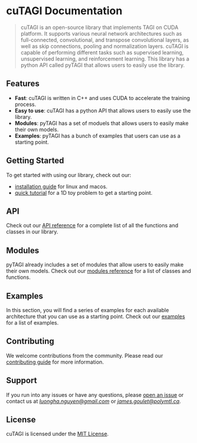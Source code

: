 <!-------------------------------------------------------------------
File:         tutorial.md
Description:  FNN tutorial with 1D data
Authors:      Miquel Florensa & Luong-Ha Nguyen & James-A. Goulet
Created:      March 04, 2023
Updated:      March 04, 2023
Contact:      miquelflorensa11@gmail.com & luongha.nguyen@gmail.com & james.goulet@polymtl.ca
Copyright (c) 2023 Miquel Florensa & Luong-Ha Nguyen & James-A. Goulet. Some rights reserved.
-------------------------------------------------------------------->

# cuTAGI Documentation

> cuTAGI is an open-source library that implements TAGI on CUDA platform. It supports various neural network architectures such as full-connected, convolutional, and transpose convolutional layers, as well as skip connections, pooling and normalization layers. cuTAGI is capable of performing different tasks such as supervised learning, unsupervised learning, and reinforcement learning. This library has a python API called pyTAGI that allows users to easily use the library.

## Features

- **Fast**: cuTAGI is written in C++ and uses CUDA to accelerate the training process.
- **Easy to use**: cuTAGI has a python API that allows users to easily use the library.
- **Modules**: pyTAGI has a set of moduels that allows users to easily make their own models.
- **Examples**: pyTAGI has a bunch of examples that users can use as a starting point.

## Getting Started

To get started with using our library, check out our:

- [installation guide](guide/install.md) for linux and macos.
- [quick tutorial](guide/quick-tutorial.md) for a 1D toy problem to get a starting point.

## API

Check out our [API reference](api/api.md) for a complete list of all the functions and classes in our library.

## Modules

pyTAGI already includes a set of modules that allow users to easily make their own models. Check out our [modules reference](modules/modules.md) for a list of classes and functions.

## Examples

In this section, you will find a series of examples for each available architecture that you can use as a starting point. Check out our [examples](examples/examples.md) for a list of examples.

## Contributing

We welcome contributions from the community. Please read our [contributing guide](contributing.md) for more information.

## Support

If you run into any issues or have any questions, please [open an issue](https://github.com/lhnguyen102/cuTAGI/issues) or contact us at *luongha.nguyen@gmail.com* or *james.goulet@polymtl.ca*.

## License

cuTAGI is licensed under the [MIT License](https://github.com/lhnguyen102/cuTAGI/blob/main/LICENSE).